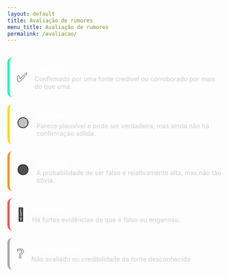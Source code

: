 ```yaml
---
layout: default
title: Avaliação de rumores
menu_title: Avaliação de rumores
permalink: /avaliacao/
---
```


<style>
  .rating-box {
    display: flex;
    align-items: center;
    background-color: rgba(255, 255, 255, 0.05);
    padding: 1rem;
    border-radius: 0.75rem;
    margin-bottom: 1rem;
    border-left: 5px solid;
  }

  .rating-box .emoji {
    font-size: 1.8rem;
    margin-right: 1rem;
    flex-shrink: 0;
  }

  .rating-box h3 {
    margin: 0;
    font-size: 1.05rem;
    color: white;
  }

  .rating-box p {
    margin: 0.25rem 0 0;
    font-size: 0.9rem;
    color: #ccc;
  }

  .rating-confiavel { border-color: #00ffae; }
  .rating-possivel  { border-color: #ffd700; }
  .rating-suspeito  { border-color: #ff9100; }
  .rating-duvidoso  { border-color: #ff4d4d; }
  .rating-desconhecido { border-color: #aaaaaa; }
</style>

<br>

<div class="rating-box rating-confiavel">
  <span class="emoji">✅</span>
  <div>
    <h3>Confiável</h3>
    <p>Confirmado por uma fonte credível ou corroborado por mais do que uma.</p>
  </div>
</div>

<div class="rating-box rating-possivel">
  <span class="emoji">🟡</span>
  <div>
    <h3>Possível</h3>
    <p>Parece plausível e pode ser verdadeira, mas ainda não há confirmação sólida.</p>
  </div>
</div>

<div class="rating-box rating-suspeito">
  <span class="emoji">🟠</span>
  <div>
    <h3>Suspeito</h3>
    <p>A probabilidade de ser falso é relativamente alta, mas não tão óbvia.</p>
  </div>
</div>

<div class="rating-box rating-duvidoso">
  <span class="emoji">🔴</span>
  <div>
    <h3>Duvidoso</h3>
    <p>Há fortes evidências de que é falso ou enganoso.</p>
  </div>
</div>

<div class="rating-box rating-desconhecido">
  <span class="emoji">❔</span>
  <div>
    <h3>Desconhecido</h3>
    <p>Não avaliado ou credibilidade da fonte desconhecida</p>
  </div>
</div>
